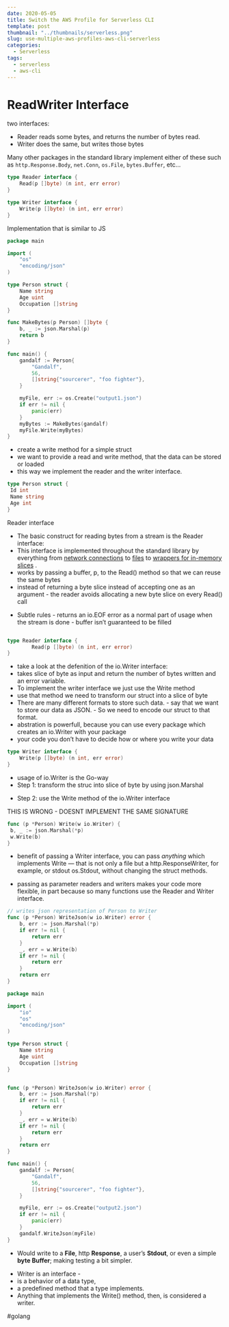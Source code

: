 ```yaml
---
date: 2020-05-05
title: Switch the AWS Profile for Serverless CLI
template: post
thumbnail: "../thumbnails/serverless.png"
slug: use-multiple-aws-profiles-aws-cli-serverless
categories:
  - Serverless
tags:
  - serverless
  - aws-cli
---
```


# ReadWriter Interface

two interfaces:

- Reader reads some bytes, and returns the number of bytes read.
- Writer does the same, but writes those bytes

Many other packages in the standard library implement either of these such as `http.Response.Body`, `net.Conn`, `os.File`, `bytes.Buffer`, etc...

```go
type Reader interface {
    Read(p []byte) (n int, err error)
}

type Writer interface {
    Write(p []byte) (n int, err error)
}
```

Implementation that is similar to JS

```go
package main

import (
    "os"
    "encoding/json"
)

type Person struct {
    Name string
    Age uint
    Occupation []string
}

func MakeBytes(p Person) []byte {
    b, _ := json.Marshal(p)
    return b
}

func main() {
    gandalf := Person{
        "Gandalf",
        56,
        []string{"sourcerer", "foo fighter"},
    }

    myFile, err := os.Create("output1.json")
    if err != nil {
        panic(err)
    }
    myBytes := MakeBytes(gandalf)
    myFile.Write(myBytes)
}
```

- create a write method for a simple struct
- we want to provide a read and write method, that the data can be stored or loaded
- this way we implement the reader and the writer interface.

```go
type Person struct {
 Id int
 Name string
 Age int
}
```

Reader interface

- The basic construct for reading bytes from a stream is the Reader interface:
- This interface is implemented throughout the standard library by everything from [network connections](https://golang.org/pkg/net/#Conn) to [files](https://golang.org/pkg/os#File) to [wrappers for in-memory slices](https://golang.org/pkg/bytes/#Reader) .
- works by passing a buffer, p, to the Read() method so that we can reuse the same bytes
- instead of returning a byte slice instead of accepting one as an argument - the reader avoids allocating a new byte slice on every Read() call

* Subtle rules - returns an io.EOF error as a normal part of usage when the stream is done - buffer isn’t guaranteed to be filled

```go

type Reader interface {
        Read(p []byte) (n int, err error)
}

```

- take a look at the defenition of the io.Writer interface:
- takes slice of byte as input and return the number of bytes written and an error variable.
- To implement the writer interface we just use the Write method
- use that method we need to transform our struct into a slice of byte
- There are many different formats to store such data. - say that we want to store our data as JSON. - So we need to encode our struct to that format.
- abstration is powerfull, because you can use every package which creates an io.Writer with your package
- your code you don’t have to decide how or where you write your data

```go
type Writer interface {
    Write(p []byte) (n int, err error)
}
```

- usage of io.Writer is the Go-way
- Step 1: transform the struc into slice of byte by using json.Marshal

* Step 2: use the Write method of the io.Writer interface

THIS IS WRONG - DOESNT IMPLEMENT THE SAME SIGNATURE

```go
func (p *Person) Write(w io.Writer) {
 b, _ := json.Marshal(*p)
 w.Write(b)
}
```

- benefit of passing a Writer interface, you can pass _anything_ which implements Write — that is not only a file but a http.ResponseWriter, for example, or stdout os.Stdout, without changing the struct methods.

* passing as parameter readers and writers makes your code more flexible, in part because so many functions use the Reader and Writer interface.

```go
// writes json representation of Person to Writer
func (p *Person) WriteJson(w io.Writer) error {
    b, err := json.Marshal(*p)
    if err != nil {
        return err
    }
    _, err = w.Write(b)
    if err != nil {
        return err
    }
    return err
}
```

```go
package main

import (
    "io"
    "os"
    "encoding/json"
)

type Person struct {
    Name string
    Age uint
    Occupation []string
}


func (p *Person) WriteJson(w io.Writer) error {
    b, err := json.Marshal(*p)
    if err != nil {
        return err
    }
    _, err = w.Write(b)
    if err != nil {
        return err
    }
    return err
}

func main() {
    gandalf := Person{
        "Gandalf",
        56,
        []string{"sourcerer", "foo fighter"},
    }

    myFile, err := os.Create("output2.json")
    if err != nil {
        panic(err)
    }
    gandalf.WriteJson(myFile)
}

```

- Would write to a **File**, http **Response**, a user’s **Stdout**, or even a simple **byte Buffer**; making testing a bit simpler.

* Writer is an interface -
* is a behavior of a data type,
* a predefined method that a type implements.
* Anything that implements the Write() method, then, is considered a writer.

#golang
